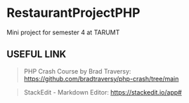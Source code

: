 # RestaurantProjectPHP
Mini project for semester 4 at TARUMT

## USEFUL LINK
  > PHP Crash Course by Brad Traversy: https://github.com/bradtraversy/php-crash/tree/main

  > StackEdit - Markdown Editor: https://stackedit.io/app#


